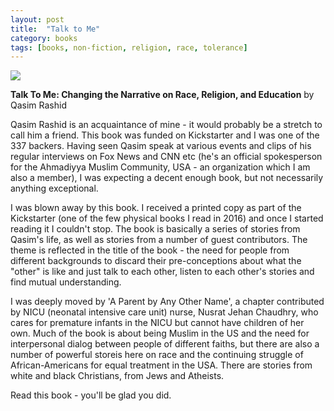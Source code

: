 ```yaml
---
layout: post
title:  "Talk to Me"
category: books
tags: [books, non-fiction, religion, race, tolerance]
---
```

<a target="_blank"  href="https://www.amazon.com/gp/product/0989397742/ref=as_li_tl?ie=UTF8&camp=1789&creative=9325&creativeASIN=0989397742&linkCode=as2&tag=42models-20&linkId=5e0db1a27ffb631c3bf317719e4bb16a"><img border="0" src="//ws-na.amazon-adsystem.com/widgets/q?_encoding=UTF8&MarketPlace=US&ASIN=0989397742&ServiceVersion=20070822&ID=AsinImage&WS=1&Format=_SL160_&tag=42models-20" ></a><img src="//ir-na.amazon-adsystem.com/e/ir?t=42models-20&l=am2&o=1&a=0989397742" width="1" height="1" border="0" alt="" style="border:none !important; margin:0px !important;" />

**Talk To Me: Changing the Narrative on Race, Religion, and Education** by Qasim Rashid

Qasim Rashid is an acquaintance of mine - it would probably be a stretch to call him a friend. This book was funded on Kickstarter and I was one of the 337 backers. Having seen Qasim speak at various events and clips of his regular interviews on Fox News and CNN etc (he's an official spokesperson for the Ahmadiyya Muslim Community, USA - an organization which I am also a member), I was expecting a decent enough book, but not necessarily anything exceptional.

I was blown away by this book. I received a printed copy as part of the Kickstarter (one of the few physical books I read in 2016) and once I started reading it I couldn't stop. The book is basically a series of stories from Qasim's life, as well as stories from a number of guest contributors. The theme is reflected in the title of the book - the need for people from different backgrounds to discard their pre-conceptions about what the "other" is like and just talk to each other, listen to each other's stories and find mutual understanding.

I was deeply moved by 'A Parent by Any Other Name', a chapter contributed by NICU (neonatal intensive care unit) nurse, Nusrat Jehan Chaudhry, who cares for premature infants in the NICU but cannot have children of her own. Much of the book is about being Muslim in the US and the need for interpersonal dialog between people of different faiths, but there are also a number of powerful storeis here on race and the continuing struggle of African-Americans for equal treatment in the USA. There are stories from white and black Christians, from Jews and Atheists.

Read this book - you'll be glad you did. 